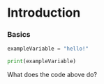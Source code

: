 # Introduction
### Basics

```python
exampleVariable = "hello!"

print(exampleVariable)
```
What does the code above do?
